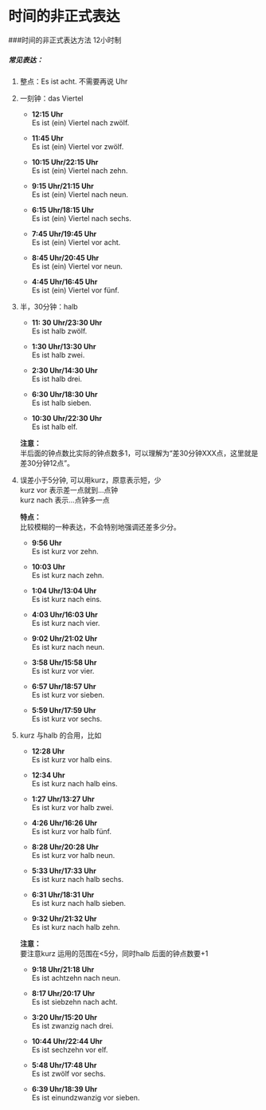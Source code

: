 # 时间的非正式表达

###时间的非正式表达方法 12小时制

##### 常见表达：

1. 整点：Es ist acht.  不需要再说 Uhr

2. 一刻钟：das Viertel

    * **12:15 Uhr**  
      Es ist (ein) Viertel nach zwölf.

    * **11:45 Uhr**  
      Es ist (ein) Viertel vor zwölf.

    * **10:15 Uhr/22:15 Uhr**  
      Es ist (ein) Viertel nach zehn.

    * **9:15 Uhr/21:15 Uhr**  
      Es ist (ein) Viertel nach neun.

    * **6:15 Uhr/18:15 Uhr**  
      Es ist (ein) Viertel nach sechs.

    * **7:45 Uhr/19:45 Uhr**  
      Es ist (ein) Viertel vor acht.

    * **8:45 Uhr/20:45 Uhr**  
      Es ist (ein) Viertel vor neun.

    * **4:45 Uhr/16:45 Uhr**  
      Es ist (ein) Viertel vor fünf.

3. 半，30分钟：halb

    * **11: 30 Uhr/23:30 Uhr**  
      Es ist halb zwölf.

    * **1:30 Uhr/13:30 Uhr**  
      Es ist halb zwei.

    * **2:30 Uhr/14:30 Uhr**  
      Es ist halb drei.

    * **6:30 Uhr/18:30 Uhr**  
      Es ist halb sieben.

    * **10:30 Uhr/22:30 Uhr**  
      Es ist halb elf.

    **注意：**  
    半后面的钟点数比实际的钟点数多1，可以理解为“差30分钟XXX点，这里就是差30分钟12点”。

4. 误差小于5分钟, 可以用kurz，原意表示短，少  
   kurz vor 表示差一点就到...点钟  
   kurz nach 表示...点钟多一点

    **特点：**  
    比较模糊的一种表达，不会特别地强调还差多少分。

    * **9:56 Uhr**  
      Es ist kurz vor zehn.

    * **10:03 Uhr**  
      Es ist kurz nach zehn.

    * **1:04 Uhr/13:04 Uhr**  
      Es ist kurz nach eins.

    *  **4:03 Uhr/16:03 Uhr**  
      Es ist kurz nach vier.

    * **9:02 Uhr/21:02 Uhr**  
      Es ist kurz nach neun.

    * **3:58 Uhr/15:58 Uhr**  
      Es ist kurz vor vier.

    * **6:57 Uhr/18:57 Uhr**  
      Es ist kurz vor sieben.
   
    * **5:59 Uhr/17:59 Uhr**  
      Es ist kurz vor sechs.

5. kurz 与halb 的合用，比如

    * **12:28 Uhr**  
      Es ist kurz vor halb eins.

    * **12:34 Uhr**  
      Es ist kurz nach halb eins.

    * **1:27 Uhr/13:27 Uhr**  
      Es ist kurz vor halb zwei.

    * **4:26 Uhr/16:26 Uhr**  
      Es ist kurz vor halb fünf.

    * **8:28 Uhr/20:28 Uhr**  
      Es ist kurz vor halb neun.

    * **5:33 Uhr/17:33 Uhr**  
      Es ist kurz nach halb sechs.

    * **6:31 Uhr/18:31 Uhr**  
      Es ist kurz nach halb sieben.

    * **9:32 Uhr/21:32 Uhr**  
      Es ist kurz nach halb zehn.

    **注意：**  
    要注意kurz 运用的范围在<5分，同时halb 后面的钟点数要+1

    * **9:18 Uhr/21:18 Uhr**  
      Es ist achtzehn nach neun.

    * **8:17 Uhr/20:17 Uhr**  
      Es ist siebzehn nach acht.

    * **3:20 Uhr/15:20 Uhr**  
      Es ist zwanzig nach drei.

    * **10:44 Uhr/22:44 Uhr**  
      Es ist sechzehn vor elf.

    * **5:48 Uhr/17:48 Uhr**  
      Es ist zwölf vor sechs.

    * **6:39 Uhr/18:39 Uhr**  
      Es ist einundzwanzig vor sieben.